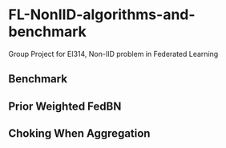 # FL-NonIID-algorithms-and-benchmark
Group Project for EI314, Non-IID problem in Federated Learning

## Benchmark

## Prior Weighted FedBN

## Choking When Aggregation
